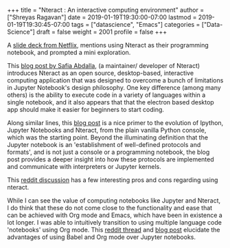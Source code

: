 +++
title = "Nteract : An interactive computing environment"
author = ["Shreyas Ragavan"]
date = 2019-01-19T19:30:00-07:00
lastmod = 2019-01-19T19:30:45-07:00
tags = ["datascience", "Emacs"]
categories = ["Data-Science"]
draft = false
weight = 2001
profile = false
+++

A [slide deck from Netflix](https://slides.com/villetuulos/human-centric-machine-learning-infrastructure-qcon-2018/#/), mentions using Nteract as their programming notebook, and prompted a mini exploration.

This [blog post by Safia Abdalla](https://moderndata.plot.ly/nteract-revolutionizing-notebook-experience/), (a maintainer/ developer of Nteract) introduces Nteract as an open source, desktop-based, interactive computing application that was designed to overcome a bunch of limitations in Jupyter Notebook's design philosophy. One key difference (among many others) is the ability to execute code in a variety of languages within a single notebook, and it also appears that that the electron based desktop app should make it easier for beginners to start coding.

Along similar lines, this [blog post](https://blog.nteract.io/nteract-building-on-top-of-jupyter-9cfbccdd4c1d) is a nice primer to the evolution of Ipython, Jupyter Notebooks and Nteract, from the plain vanilla Python console, which was the starting point. Beyond the illuminating definition that the Jupyter notebook is an 'establishment of well-defined protocols and formats', and is not just a console or a programming notebook, the blog post provides a deeper insight into how these protocols are implemented and communicate with interpreters or Jupyter kernels.

This [reddit discussion](https://www.reddit.com/r/Python/comments/6w1zh3/nteract%5Fvs%5Fjupyter%5Fnotebook/) has a few interesting pros and cons regarding using nteract.

While I can see the value of computing notebooks like Jupyter and Nteract, I do think that these do not come close to the functionality and ease that can be achieved with Org mode and Emacs, which have been in existence a lot longer. I was able to intuitively transition to using multiple language code 'notebooks' using Org mode. This [reddit thread](https://news.ycombinator.com/item?id=11296843) and [blog post](https://lepisma.github.io/2016/11/02/org-babel/) elucidate the advantages of using Babel and Org mode over Jupyter notebooks.
